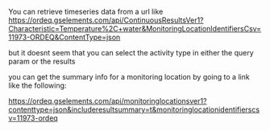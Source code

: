 You can retrieve timeseries data from a url like https://ordeq.gselements.com/api/ContinuousResultsVer1?Characteristic=Temperature%2C+water&MonitoringLocationIdentifiersCsv=11973-ORDEQ&ContentType=json 

but it doesnt seem that you can select the activity type in either the query param or the results

you can get the summary info for a monitoring location by going to a link like the following:

https://ordeq.gselements.com/api/monitoringlocationsver1?contenttype=json&includeresultsummary=t&monitoringlocationidentifierscsv=11973-ordeq